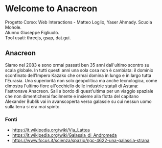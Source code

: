 # Welcome to Anacreon

Progetto Corso: Web Interactions - Matteo Loglio, Yaser Ahmady. Scuola Mohole. \
Alunno Giuseppe Figliuolo.\
Tool usati: threejs, gsap, dat.gui.

## Anacreon

Siamo nel 2083 e sono ormai passati ben 35 anni dall'ultimo scontro su scala globale. In tutti questi anni una sola cosa non è cambiata:
il dominio sconfinato dell'Impero Kazako che ormai domina in lungo e in largo tutta l'Eurasia. Una superiorità non solo geopolitica
ma anche tecnologica, come dimostra l'ultimo fiore all'occhiello delle industrie statali di Astana: l'astronave Anacreon.
Sali a bordo di quest'ultima per un viaggio spaziale che non dimenticherai facilmente e insieme alla flotta del capitano Alexander Bublik
vai in avanscoperta verso galassie su cui nessun uomo sulla terra si era mai spinto.

### Fonti

- https://it.wikipedia.org/wiki/Via_Lattea
- https://it.wikipedia.org/wiki/Galassia_di_Andromeda
- https://www.focus.it/scienza/spazio/ngc-4622-una-galassia-strana
